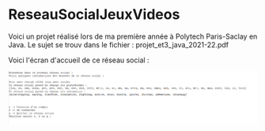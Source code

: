 # ReseauSocialJeuxVideos

Voici un projet réalisé lors de ma première année à Polytech Paris-Saclay en Java. Le sujet se trouv dans le fichier : projet_et3_java_2021-22.pdf  

Voici l'écran d'accueil de ce réseau social :

![image](ecran_accueil_RS.png)
